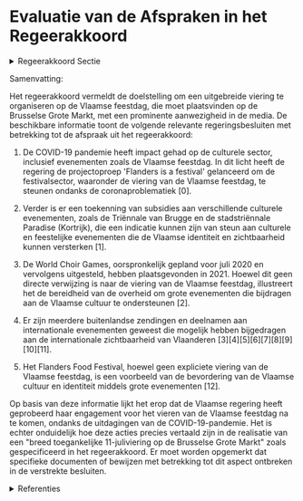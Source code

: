 # Evaluatie van de Afspraken in het Regeerakkoord

<details>
        <summary>Regeerakkoord Sectie </summary>
        <p>5.12 Vlaamse feestdag Ter gelegenheid van de Vlaamse feestdag organi-seren we zelfbewust en zonder schroom voor onze identiteit en symbolen jaarlijks een breed toegankelijke 11-juliviering op de Brusselse Grote Markt, een Vlaams volksfeest met maximale zichtbaarheid in de media. </p>
        </details> 

Samenvatting:

Het regeerakkoord vermeldt de doelstelling om een uitgebreide viering te organiseren op de Vlaamse feestdag, die moet plaatsvinden op de Brusselse Grote Markt, met een prominente aanwezigheid in de media. De beschikbare informatie toont de volgende relevante regeringsbesluiten met betrekking tot de afspraak uit het regeerakkoord:

1. De COVID-19 pandemie heeft impact gehad op de culturele sector, inclusief evenementen zoals de Vlaamse feestdag. In dit licht heeft de regering de projectoproep 'Flanders is a festival' gelanceerd om de festivalsector, waaronder de viering van de Vlaamse feestdag, te steunen ondanks de coronaproblematiek \[0\].

2. Verder is er een toekenning van subsidies aan verschillende culturele evenementen, zoals de Triënnale van Brugge en de stadstriënnale Paradise (Kortrijk), die een indicatie kunnen zijn van steun aan culturele en feestelijke evenementen die de Vlaamse identiteit en zichtbaarheid kunnen versterken \[1\].

3. De World Choir Games, oorspronkelijk gepland voor juli 2020 en vervolgens uitgesteld, hebben plaatsgevonden in 2021. Hoewel dit geen directe verwijzing is naar de viering van de Vlaamse feestdag, illustreert het de bereidheid van de overheid om grote evenementen die bijdragen aan de Vlaamse cultuur te ondersteunen \[2\].

4. Er zijn meerdere buitenlandse zendingen en deelnamen aan internationale evenementen geweest die mogelijk hebben bijgedragen aan de internationale zichtbaarheid van Vlaanderen \[3\]\[4\]\[5\]\[6\]\[7\]\[8\]\[9\]\[10\]\[11\].

5. Het Flanders Food Festival, hoewel geen expliciete viering van de Vlaamse feestdag, is een voorbeeld van de bevordering van de Vlaamse cultuur en identiteit middels grote evenementen \[12\].

Op basis van deze informatie lijkt het erop dat de Vlaamse regering heeft geprobeerd haar engagement voor het vieren van de Vlaamse feestdag na te komen, ondanks de uitdagingen van de COVID-19-pandemie. Het is echter onduidelijk hoe deze acties precies vertaald zijn in de realisatie van een "breed toegankelijke 11-juliviering op de Brusselse Grote Markt" zoals gespecificeerd in het regeerakkoord. Er moet worden opgemerkt dat specifieke documenten of bewijzen met betrekking tot dit aspect ontbreken in de verstrekte besluiten.

<details>
        <summary> Referenties</summary>
        **[\[0\]](http://themis.vlaanderen.be/id/resource/7bf6b9a0-4924-11ec-94bb-99a9d1e168fe)** : **(2021-03-26)** COVID-19: projectoproep 'Flanders is a festival' Ontwerpbesluit van de Vlaamse Regering tot vaststelling van de regels voor de projectoproep ‘Flanders is a festival 2021' voor het organiseren van fest... 

**[\[1\]](http://themis.vlaanderen.be/id/nieuwsbrief-info/60ED87AF364ED90008001496)** : **(2021-07-16)** Topevenementenbeleid Vlaamse Overheid: ondersteuning Triënnale van Brugge en de stadstriënnale Paradise (Kortrijk) Twee ontwerpbesluiten van de Vlaamse Regering  In het kader van het groeitraject met ... 

**[\[2\]](http://themis.vlaanderen.be/id/nieuwsbrief-info/60B6061C364ED9000800062F)** : **(2021-06-04)** Topevenementenbeleid Vlaamse Overheid: uitstel World Choir Games naar najaar 2021   Door de coronacrisis besliste de Vlaamse Regering al eerder de World Choir Games uit te stellen, en te laten doorgaa... 

**[\[3\]](http://themis.vlaanderen.be/id/nieuwsbericht/654A0EFF9DAB6626D11E60BD)** : **(2023-11-10)** Zending van Vlaams minister Matthias Diependaele naar Parijs voor de Algemene Conferentie Unesco (9 november 2023): programma 

**[\[4\]](http://themis.vlaanderen.be/id/nieuwsbrief-info/616E6F32364ED900080001DA)** : **(2021-10-22)** Deelname van Vlaams minister-president Jan Jambon aan de Vlaamse week op Expo 2020 te Dubai (23-28 oktober 2021): programma 

**[\[5\]](http://themis.vlaanderen.be/id/nieuwsbrief-info/613716C7364ED90008000198)** : **(2021-09-10)** Zending van Vlaams minister-president Jan Jambon naar Barcelona (20 juli 2021): verslag 

**[\[6\]](http://themis.vlaanderen.be/id/nieuwsbrief-info/617AB964364ED9000800078C)** : **(2021-10-29)** Zending van Vlaams minister Lydia Peeters naar Parijs (5 november 2021): programma 

**[\[7\]](http://themis.vlaanderen.be/id/nieuwsbrief-info/6177ABA6364ED900080005D7)** : **(2021-10-29)** Zending van Vlaams minister-president Jan Jambon naar Berlijn (4-5 november 2021): programma 

**[\[8\]](http://themis.vlaanderen.be/id/nieuwsbrief-info/61AF230D364ED9000900056E)** : **(2021-12-10)** Deelname van Vlaams minister-president Jan Jambon aan de Vlaamse week op Expo 2020 te Dubai (23-28 oktober 2021): verslag 

**[\[9\]](http://themis.vlaanderen.be/id/nieuwsbrief-info/618A323E364ED90008000B1D)** : **(2021-11-12)** Zending van Vlaams minister-president Jan Jambon naar Berlijn (4-5 november 2021): verslag 

**[\[10\]](http://themis.vlaanderen.be/id/nieuwsbrief-info/6372936134B8770AF8FDE7E0)** : **(2022-11-18)** Zending van Vlaams minister-president Jan Jambon naar Parijs (23-24 november 2022): programma 

**[\[11\]](http://themis.vlaanderen.be/id/nieuwsbrief-info/616E6D32364ED900080001B5)** : **(2021-10-22)** Zending van Vlaams minister Lydia Peeters naar Denemarken, Kopenhagen - Odense (25-27 oktober 2021): programma 

**[\[12\]](http://themis.vlaanderen.be/id/nieuwsbrief-info/615D57C1364ED900090001BA)** : **(2021-10-08)** Uitbouw Vlaams topevenementenbeleid: samenwerkingsovereenkomst met de UNWTO voor het 6de World Forum On Gastronomy Tourism in Brugge Ontwerp van samenwerkingsovereenkomst met de UNWTO voor het 6de Wor... 
        </details> 


